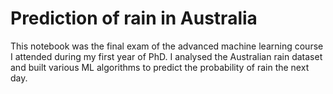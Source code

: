 # Prediction of rain in Australia
This notebook was the final exam of the advanced machine learning course I attended during my first year of PhD.
I analysed the Australian rain dataset and built various ML algorithms to predict the probability of rain the next day.
